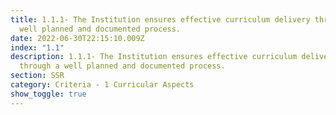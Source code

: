 ```yaml
---
title: 1.1.1- The Institution ensures effective curriculum delivery through a
  well planned and documented process.
date: 2022-06-30T22:15:10.009Z
index: "1.1"
description: 1.1.1- The Institution ensures effective curriculum delivery
  through a well planned and documented process.
section: SSR
category: Criteria - 1 Curricular Aspects
show_toggle: true
---
```

